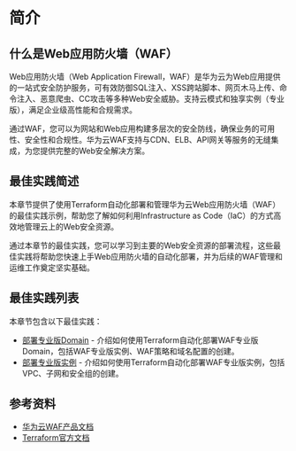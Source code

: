 # 简介

## 什么是Web应用防火墙（WAF）

Web应用防火墙（Web Application Firewall，WAF）是华为云为Web应用提供的一站式安全防护服务，可有效防御SQL注入、XSS跨站脚本、网页木马上传、命令注入、恶意爬虫、CC攻击等多种Web安全威胁。支持云模式和独享实例（专业版），满足企业级高性能和合规需求。

通过WAF，您可以为网站和Web应用构建多层次的安全防线，确保业务的可用性、安全性和合规性。华为云WAF支持与CDN、ELB、API网关等服务的无缝集成，为您提供完整的Web安全解决方案。

## 最佳实践简述

本章节提供了使用Terraform自动化部署和管理华为云Web应用防火墙（WAF）的最佳实践示例，帮助您了解如何利用Infrastructure as Code（IaC）的方式高效地管理云上的Web安全资源。

通过本章节的最佳实践，您可以学习到主要的Web安全资源的部署流程，这些最佳实践将帮助您快速上手Web应用防火墙的自动化部署，并为后续的WAF管理和运维工作奠定坚实基础。

## 最佳实践列表

本章节包含以下最佳实践：

* [部署专业版Domain](dedicated_domain.md) - 介绍如何使用Terraform自动化部署WAF专业版Domain，包括WAF专业版实例、WAF策略和域名配置的创建。
* [部署专业版实例](dedicated_instance.md) - 介绍如何使用Terraform自动化部署WAF专业版实例，包括VPC、子网和安全组的创建。

## 参考资料

- [华为云WAF产品文档](https://support.huaweicloud.com/waf/index.html)
- [Terraform官方文档](https://www.terraform.io/docs/index.html)
